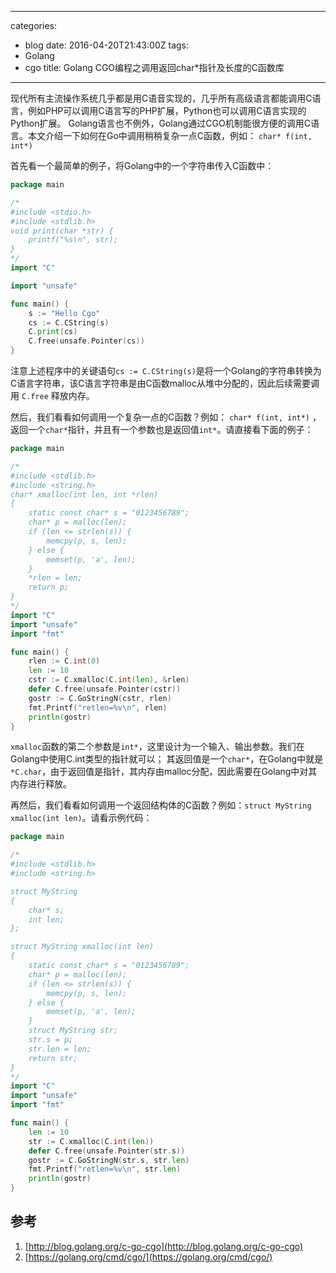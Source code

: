 ---
categories:
- blog
date: 2016-04-20T21:43:00Z
tags:
- Golang
- cgo
title: Golang CGO编程之调用返回char*指针及长度的C函数库
---------------------------------------

现代所有主流操作系统几乎都是用C语音实现的，几乎所有高级语言都能调用C语言，例如PHP可以调用C语言写的PHP扩展，Python也可以调用C语言实现的Python扩展。
Golang语言也不例外，Golang通过CGO机制能很方便的调用C语言。本文介绍一下如何在Go中调用稍稍复杂一点C函数，例如： `char* f(int, int*)`

首先看一个最简单的例子，将Golang中的一个字符串传入C函数中：

```go
package main

/*
#include <stdio.h>
#include <stdlib.h>
void print(char *str) {
    printf("%s\n", str);
}
*/
import "C"

import "unsafe"

func main() {
    s := "Hello Cgo"
    cs := C.CString(s)
    C.print(cs)
    C.free(unsafe.Pointer(cs))
}
```

注意上述程序中的关键语句`cs := C.CString(s)`是将一个Golang的字符串转换为C语言字符串，该C语言字符串是由C函数malloc从堆中分配的，因此后续需要调用 `C.free` 释放内存。

然后，我们看看如何调用一个复杂一点的C函数？例如： `char* f(int, int*)` ，返回一个`char*`指针，并且有一个参数也是返回值`int*`。请直接看下面的例子：

```go
package main

/*
#include <stdlib.h>
#include <string.h>
char* xmalloc(int len, int *rlen)
{
    static const char* s = "0123456789";
    char* p = malloc(len);
    if (len <= strlen(s)) {
        memcpy(p, s, len);
    } else {
        memset(p, 'a', len);
    }
    *rlen = len;
    return p;
}
*/
import "C"
import "unsafe"
import "fmt"

func main() {
	rlen := C.int(0)
	len := 10
	cstr := C.xmalloc(C.int(len), &rlen)
	defer C.free(unsafe.Pointer(cstr))
	gostr := C.GoStringN(cstr, rlen)
	fmt.Printf("retlen=%v\n", rlen)
	println(gostr)
}

```

`xmalloc`函数的第二个参数是`int*`，这里设计为一个输入、输出参数。我们在Golang中使用C.int类型的指针就可以；
其返回值是一个`char*`，在Golang中就是 `*C.char`，由于返回值是指针，其内存由malloc分配，因此需要在Golang中对其内存进行释放。

再然后，我们看看如何调用一个返回结构体的C函数？例如：`struct MyString xmalloc(int len)`。请看示例代码：
```go
package main

/*
#include <stdlib.h>
#include <string.h>

struct MyString
{
    char* s;
    int len;
};

struct MyString xmalloc(int len)
{
    static const char* s = "0123456789";
    char* p = malloc(len);
    if (len <= strlen(s)) {
        memcpy(p, s, len);
    } else {
        memset(p, 'a', len);
    }
    struct MyString str;
    str.s = p;
    str.len = len;
    return str;
}
*/
import "C"
import "unsafe"
import "fmt"

func main() {
	len := 10
	str := C.xmalloc(C.int(len))
	defer C.free(unsafe.Pointer(str.s))
	gostr := C.GoStringN(str.s, str.len)
	fmt.Printf("retlen=%v\n", str.len)
	println(gostr)
}
```


## 参考

1. [http://blog.golang.org/c-go-cgo](http://blog.golang.org/c-go-cgo)
2. [https://golang.org/cmd/cgo/](https://golang.org/cmd/cgo/)





